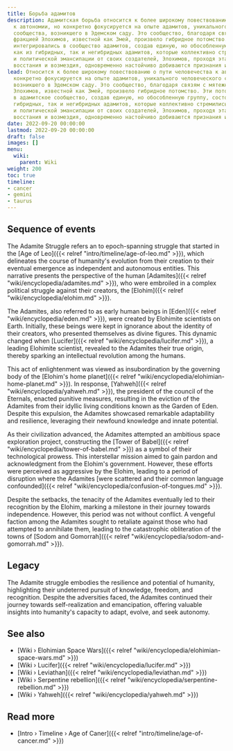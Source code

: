```yaml
---
title: Борьба адамитов
description: Адамитская борьба относится к более широкому повествованию о пути человечества
  к автономии, но конкретно фокусируется на опыте адамитов, уникального человеческого
  сообщества, возникшего в Эдемском саду. Это сообщество, благодаря связям с мятежной
  фракцией Элохимов, известной как Змей, произвело гибридное потомство. Эти потомки
  интегрировались в сообщество адамитов, создав единую, но обособленную группу, состоящую
  как из гибридных, так и негибридных адамитов, которые коллективно стремились к интеллектуальной
  и политической эмансипации от своих создателей, Элохимов, проходя этапы просветления,
  восстания и возмездия, одновременно настойчиво добиваются признания и независимости.
lead: Относится к более широкому повествованию о пути человечества к автономии, но
  конкретно фокусируется на опыте адамитов, уникального человеческого сообщества,
  возникшего в Эдемском саду. Это сообщество, благодаря связям с мятежной фракцией
  Элохимов, известной как Змей, произвело гибридное потомство. Эти потомки интегрировались
  в адамитское сообщество, создав единую, но обособленную группу, состоящую как из
  гибридных, так и негибридных адамитов, которые коллективно стремились к интеллектуальной
  и политической эмансипации от своих создателей, Элохимов, проходя этапы просветления,
  восстания и возмездия, одновременно настойчиво добиваются признания и независимости.
date: 2022-09-20 00:00:00
lastmod: 2022-09-20 00:00:00
draft: false
images: []
menu:
  wiki:
    parent: Wiki
weight: 200
toc: true
timeline:
- cancer
- gemini
- taurus
---
```


## Sequence of events

The Adamite Struggle refers an to epoch-spanning struggle that started in the [Age of Leo]({{< relref "intro/timeline/age-of-leo.md" >}}), which delineates the course of humanity's evolution from their creation to their eventual emergence as independent and autonomous entities. This narrative presents the perspective of the human [Adamites]({{< relref "wiki/encyclopedia/adamites.md" >}}), who were embroiled in a complex political struggle against their creators, the [Elohim]({{< relref "wiki/encyclopedia/elohim.md" >}}).

The Adamites, also referred to as early human beings in [Eden]({{< relref "wiki/encyclopedia/eden.md" >}}), were created by Elohimite scientists on Earth. Initially, these beings were kept in ignorance about the identity of their creators, who presented themselves as divine figures. This dynamic changed when [Lucifer]({{< relref "wiki/encyclopedia/lucifer.md" >}}), a leading Elohimite scientist, revealed to the Adamites their true origin, thereby sparking an intellectual revolution among the humans.

This act of enlightenment was viewed as insubordination by the governing body of the [Elohim\'s home planet]({{< relref "wiki/encyclopedia/elohimian-home-planet.md" >}}). In response, [Yahweh]({{< relref "wiki/encyclopedia/yahweh.md" >}}), the president of the council of the Eternals, enacted punitive measures, resulting in the eviction of the Adamites from their idyllic living conditions known as the Garden of Eden. Despite this expulsion, the Adamites showcased remarkable adaptability and resilience, leveraging their newfound knowledge and innate potential.

As their civilization advanced, the Adamites attempted an ambitious space exploration project, constructing the [Tower of Babel]({{< relref "wiki/encyclopedia/tower-of-babel.md" >}}) as a symbol of their technological prowess. This interstellar mission aimed to gain pardon and acknowledgment from the Elohim's government. However, these efforts were perceived as aggressive by the Elohim, leading to a period of disruption where the Adamites [were scattered and their common language confounded]({{< relref "wiki/encyclopedia/confusion-of-tongues.md" >}}).

Despite the setbacks, the tenacity of the Adamites eventually led to their recognition by the Elohim, marking a milestone in their journey towards independence. However, this period was not without conflict. A vengeful faction among the Adamites sought to retaliate against those who had attempted to annihilate them, leading to the catastrophic obliteration of the towns of [Sodom and Gomorrah]({{< relref "wiki/encyclopedia/sodom-and-gomorrah.md" >}}).

## Legacy

The Adamite struggle embodies the resilience and potential of humanity, highlighting their undeterred pursuit of knowledge, freedom, and recognition. Despite the adversities faced, the Adamites continued their journey towards self-realization and emancipation, offering valuable insights into humanity's capacity to adapt, evolve, and seek autonomy.

## See also

- [Wiki › Elohimian Space Wars]({{< relref "wiki/encyclopedia/elohimian-space-wars.md" >}})
- [Wiki › Lucifer]({{< relref "wiki/encyclopedia/lucifer.md" >}})
- [Wiki › Leviathan]({{< relref "wiki/encyclopedia/leviathan.md" >}})
- [Wiki › Serpentine rebellion]({{< relref "wiki/encyclopedia/serpentine-rebellion.md" >}})
- [Wiki › Yahweh]({{< relref "wiki/encyclopedia/yahweh.md" >}})

## Read more

- [Intro › Timeline › Age of Caner]({{< relref "intro/timeline/age-of-cancer.md" >}})
